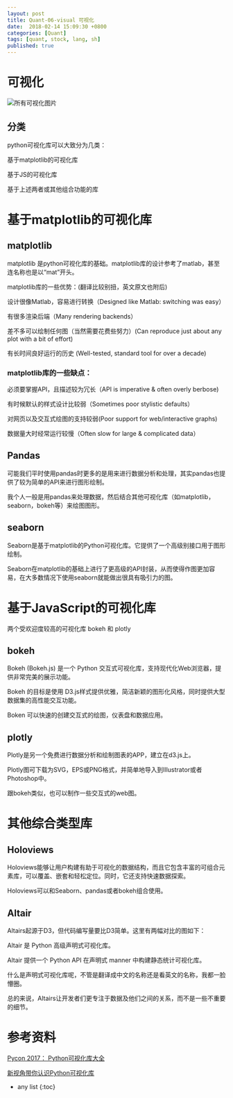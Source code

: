 ```yaml
---
layout: post
title: Quant-06-visual 可视化
date:  2018-02-14 15:09:30 +0800
categories: [Quant]
tags: [quant, stock, lang, sh]
published: true
---
```


# 可视化

![所有可视化图片](http://mmbiz.qpic.cn/mmbiz_png/gY6csrBUrKiavK4SzuPoO5Nx9nWGp8KOV1ABzKeQZGYO59C6BlCU7mk4qZlf0Wp5rqgEVy6FL2Vvs5ibULt1qjicg/0?wx_fmt=png)

## 分类

python可视化库可以大致分为几类：

基于matplotlib的可视化库

基于JS的可视化库

基于上述两者或其他组合功能的库

# 基于matplotlib的可视化库

## matplotlib

matplotlib 是python可视化库的基础。matplotlib库的设计参考了matlab，甚至连名称也是以“mat”开头。

matplotlib库的一些优势：(翻译比较别扭，英文原文也附后)

设计很像Matlab，容易进行转换（Designed like Matlab: switching was easy）

有很多渲染后端（Many rendering backends）

差不多可以绘制任何图（当然需要花费些努力）(Can reproduce just about any plot with a bit of effort)

有长时间良好运行的历史 (Well-tested, standard tool for over a decade)

### matplotlib库的一些缺点：

必须要掌握API，且描述较为冗长（API is imperative & often overly berbose)

有时候默认的样式设计比较弱（Sometimes poor stylistic defaults）

对网页以及交互式绘图的支持较弱(Poor support for web/interactive graphs)

数据量大时经常运行较慢（Often slow for large & complicated data）

## Pandas

可能我们平时使用pandas时更多的是用来进行数据分析和处理，其实pandas也提供了较为简单的API来进行图形绘制。

我个人一般是用pandas来处理数据，然后结合其他可视化库（如matplotlib，seaborn，bokeh等）来绘图图形。

## seaborn

Seaborn是基于matplotlib的Python可视化库。它提供了一个高级别接口用于图形绘制。

Seaborn在matplotlib的基础上进行了更高级的API封装，从而使得作图更加容易，在大多数情况下使用seaborn就能做出很具有吸引力的图。

# 基于JavaScript的可视化库

两个受欢迎度较高的可视化库 bokeh 和 plotly

## bokeh

Bokeh (Bokeh.js) 是一个 Python 交互式可视化库，支持现代化Web浏览器，提供非常完美的展示功能。

Bokeh 的目标是使用 D3.js样式提供优雅，简洁新颖的图形化风格，同时提供大型数据集的高性能交互功能。

Boken 可以快速的创建交互式的绘图，仪表盘和数据应用。

## plotly

Plotly是另一个免费进行数据分析和绘制图表的APP，建立在d3.js上。 

Plotly图可下载为SVG，EPS或PNG格式，并简单地导入到Illustrator或者Photoshop中。

跟bokeh类似，也可以制作一些交互式的web图。

# 其他综合类型库

## Holoviews

Holoviews能够让用户构建有助于可视化的数据结构，而且它包含丰富的可组合元素库，可以覆盖、嵌套和轻松定位。同时，它还支持快速数据探索。

Holoviews可以和Seaborn、pandas或者bokeh组合使用。

## Altair

Altairs起源于D3，但代码编写量要比D3简单。这里有两幅对比的图如下：

Altair 是 Python 高级声明式可视化库。

Altair 提供一个 Python API 在声明式 manner 中构建静态统计可视化库。

什么是声明式可视化库呢，不管是翻译成中文的名称还是看英文的名称，我都一脸懵圈。

总的来说，Altairs让开发者们更专注于数据及他们之间的关系，而不是一些不重要的细节。

# 参考资料

[Pycon 2017： Python可视化库大全](https://www.cnblogs.com/lemonbit/p/6979581.html?utm_source=itdadao&utm_medium=referral)

[新视角带你认识Python可视化库](https://blog.csdn.net/tMb8Z9Vdm66wH68VX1/article/details/80768126)

* any list
{:toc}
